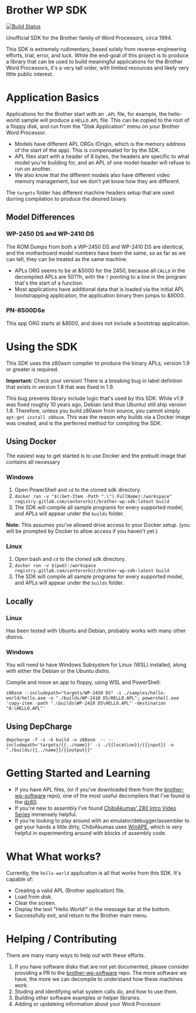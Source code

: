 # Brother WP SDK
[![Build Status](https://cloud.drone.io/api/badges/centerorbit/brother-wp-sdk/status.svg)](https://cloud.drone.io/centerorbit/brother-wp-sdk)

Unofficial SDK for the Brother family of Word Processors, circa 1994.

This SDK is extremely rudimentary, based solely from reverse-engineering efforts, trial, error, and luck. While the end-goal of this project is to produce a library that can be used to build meaningful applications for the Brother Word Processors, it's a very tall order, with limited resources and likely very little public interest. 


# Application Basics 

Applications for the Brother start with an `.APL` file, for example, the hello-world sample will produce a `HELLO.APL` file. This can be copied to the root of a floppy disk, and run from the "Disk Application" menu on your Brother Word Processor.
* Models have different APL ORGs (Origin, which is the memory address of the start of the app). This is compensated for by the SDK.
* APL files start with a header of 8 bytes, the headers are specific to what model you're building for, and an APL of one model-header will refuse to run on another.
* We also know that the different models also have different video memory management, but we don't yet know how they are different.


The `targets` folder has different machine headers setup that are used durring compilation to produce the desired binary.

## Model Differences

### WP-2450 DS and WP-2410 DS
The ROM Dumps from both a WP-2450 DS and WP-2410 DS are identical, and the motherboard model numbers have been the same, so as far as we can tell, they can be treated as the same machine.
* APLs ORG seems to be at &5000 for the 2450, because all `CALL`s in the decompiled APLs are 50??h, with the `?` pointing to a line in the program that's the start of a function.
* Most applications have additional data that is loaded via the initial APL bootstrapping applicaiton, the application binary then jumps to &9000.

### PN-8500DSe
This app ORG starts at &8000, and does not include a bootstrap application.


# Using the SDK
This SDK uses the z80asm compiler to produce the binary APLs, version 1.9 or greater is required.


**Important:** Check your version! There is a breaking bug in label defintion that exists in version 1.8 that was fixed in 1.9.


This bug prevents library include logic that's used by this SDK. While v1.9 was fixed roughly 10 years ago, Debian (and thus Ubuntu) still ship version 1.8. Therefore, unless you build z80asm from source, you cannot simply `apt-get install z80asm`. This was the reason why builds via a Docker image was created, and is the perferred method for compiling the SDK.

## Using Docker
The easiest way to get started is to use Docker and the prebuilt image that contains all necessary

### Windows
1. Open PowerShell and `cd` to the cloned sdk directory.
1. `docker run -v "$((Get-Item -Path ".\").FullName):/workspace" registry.gitlab.com/centerorbit/brother-wp-sdk:latest build`
1. The SDK will compile all sample programs for every supported model, and APLs will appear under the `builds` folder.


**Note:** This assumes you've allowed drive access to your Docker setup. (you will be prompted by Docker to allow access if you haven't yet.)
### Linux
1. Open bash and `cd` to the cloned sdk directory.
1. `docker run -v $(pwd):/workspace registry.gitlab.com/centerorbit/brother-wp-sdk:latest build`
1. The SDK will compile all sample programs for every supported model, and APLs will appear under the `builds` folder.

## Locally

### Linux
Has been tested with Ubuntu and Debian, probably works with many other distros.

### Windows
You will need to have Windows Subsystem for Linux (WSL) installed, along with either the Debian or the Ubuntu distro.

Compile and move an app to floppy, using WSL and PowerShell:


`z80asm --includepath="targets/WP-2450 DS" -i ./samples/hello-world/hello.asm -o "./builds/WP-2410 DS/HELLO.APL"; powershell.exe 'copy-item -path ".\builds\WP-2410 DS\HELLO.APL" -destination "A:\HELLO.APL"'`

## Using DepCharge

`depcharge -f -s -k build -x z80asm  -- --includepath='targets/{{../name}}' -i ./{{location}}/{{input}} -o "./builds/{{../name}}/{{output}}"`

# Getting Started and Learning
* If you have APL files, (or if you've downloaded them from the [brother-wp-software](https://github.com/centerorbit/brother-wp-software) repo), one of the most useful decompilers that I've found is the [dz80](http://www.inkland.org.uk/dz80/).
* If you're new to assembly I've found [ChibiAkumas' Z80 Intro Video Series](https://youtu.be/LpQCEwk2U9w) immensely helpful.
* If you're looking to play around with an emulator/debugger/assembler to get your hands a little dirty, ChibiAkumas uses [WinAPE](http://www.winape.net/), which is very helpful in experimenting around with blocks of assembly code.


# What What works?
Currently, the `hello-world` application is all that works from this SDK. It's capable of:
* Creating a valid APL (Brother application) file.
* Load from disk.
* Clear the screen.
* Display the text "Hello World!" in the message bar at the bottom.
* Successfully exit, and return to the Brother main menu.

# Helping / Contributing
There are many many ways to help out with these efforts.
1. If you have software disks that are not yet documented, please consider providing a PR to the [brother-wp-software](https://github.com/centerorbit/brother-wp-software) repo. The more software we have, the more we can decompile to understand how these machines work.
1. Studing and identifying what system calls do, and how to use them.
1. Building other software examples or helper libraries.
1. Adding or updateing information about your Word Processor.

